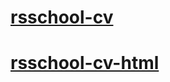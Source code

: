 # [rsschool-cv](https://inojj.github.io/rsschool-cv/cv)
# [rsschool-cv-html](https://inojj.github.io/rsschool-cv/)